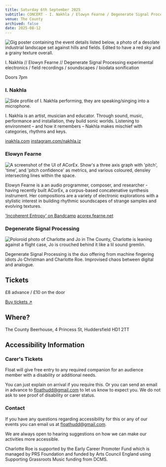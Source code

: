 ```yaml
---
title: Saturday 6th September 2025
subtitle: CONCERT - I. Nakhla / Elowyn Fearne / Degenerate Signal Processing
venue: The County
archived: false
date: 2025-08-12
---
```



![Gig poster containing the event details listed below, a photo of a desolate industrial landscape set against hills and fields. Edited to have a red sky and a grainy texture overall.](/assets/may-24-web.webp)

I. Nakhla // Elowyn Fearne // Degenerate Signal Processing
experimental electronics / field recordings / soundscapes / biodata sonification

Doors 7pm

### I. Nakhla 

![Side profile of I. Nakhla performing, they are speaking/singing into a microphone.](/assets/i-nakhla.jpg)

I. Nakhla is an artist, musician and educator. Through sound, music, performance and installation, they build sonic worlds. Listening to environment – and how it remembers – Nakhla makes mischief with categories, rhythms and keys.

<a href="https://inakhla.com/" target="_blank">inakhla.com</a>
<a href="https://www.instagram.com/nakhla.iz/" target="_blank">instagram.com/nakhla.iz</a>

### Elowyn Fearne

![A screenshot of the UI of ACorEx. Show's a three axis graph with 'pitch', 'time', and 'pitch confidence' as metrics, and various coloured, densley intersecting lines within the space.](/assets/acorex.png)

Elowyn Fearne is a an audio programmer, composer, and researcher - having recently built ACorEx, a corpus-based concatenative synthesis instrument. Her compositions are a variety of electronic explorations with a stylistic interest in building rhythmic soundscapes of strange samples and evolving textures.

<a href="https://fearn-e.bandcamp.com/album/incoherent-entropy" target="_blank">'Incoherent Entropy' on Bandcamp</a>
<a href="https://acorex.fearne.net/" target="_blank">acorex.fearne.net</a>

### Degenerate Signal Processing

![Poloroid photo of Charlotte and Jo in The County, Charlotte is leaning against a flight case, Jo is crouched behind it like a lil sound gremlin.](/assets/degenerate-signal-processing.jpg)

Degenerate Signal Processing is the duo offering from machine fingering idiots Jo Christman and Charlotte Roe. Improvised chaos between digital and analogue.

## Tickets

£8 advance / £10 on the door

<a href="https://www.eventbrite.com/e/float-presents-ella-kay-mayacelium-ria-bagley-tickets-1323789673549" target="_blank">Buy tickets ↗</a>

## Where?

The County Beerhouse,
4 Princess St,
Huddersfield
HD1 2TT

## Accessibility Information

### Carer's Tickets

Float will give free entry to any required companion for an audience member with a disability or additional needs.

You can just explain on arrival if you require this. Or you can send an email in advance to floathudd@gmail.com to let us know to expect you. We do not ask to see proof of disability or carer status.

### Contact

If you have any questions regarding accessibility for this or any of our events you can email us at floathudd@gmail.com.

We are always open to hearing suggestions on how we can make our activities more accessible.

Charlotte Roe is supported by the Early Career Promoter Fund which is managed by PRS Foundation and funded by Arts Council England using Supporting Grassroots Music funding from DCMS.